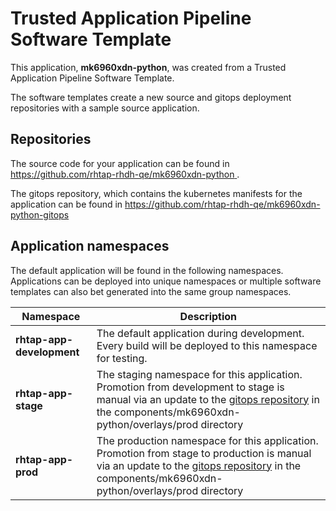 # Trusted Application Pipeline Software Template

This application, **mk6960xdn-python**, was created from a Trusted Application Pipeline Software Template.

The software templates create a new source and gitops deployment repositories with a sample source application. 

## Repositories

The source code for your application can be found in [https://github.com/rhtap-rhdh-qe/mk6960xdn-python ](https://github.com/rhtap-rhdh-qe/mk6960xdn-python ).
 
The gitops repository, which contains the kubernetes manifests for the application can be found in 
[https://github.com/rhtap-rhdh-qe/mk6960xdn-python-gitops ](https://github.com/rhtap-rhdh-qe/mk6960xdn-python-gitops ) 

## Application namespaces 

The default application will be found in the following namespaces. Applications can be deployed into unique namespaces or multiple software templates can also bet generated into the same group namespaces.  

|  Namespace   |  Description   |  
| -------- | -------- |   
| **rhtap-app-development** | The default application during development. Every build will be deployed to this namespace for testing. | 
| **rhtap-app-stage** | The staging namespace for this application. Promotion from development to stage is manual via an update to the [gitops repository](https://github.com/rhtap-rhdh-qe/mk6960xdn-python-gitops ) in the components/mk6960xdn-python/overlays/prod directory |  
| **rhtap-app-prod** | The production namespace for this application. Promotion from stage to production is manual via an update to the [gitops repository](https://github.com/rhtap-rhdh-qe/mk6960xdn-python-gitops ) in the components/mk6960xdn-python/overlays/prod directory | 